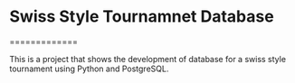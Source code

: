 # Swiss Style Tournamnet Database
=============

This is a project that shows the development of database for a swiss style tournament using Python and PostgreSQL.